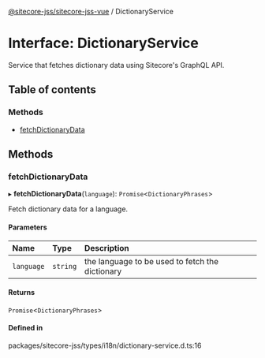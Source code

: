 [@sitecore-jss/sitecore-jss-vue](../README.md) / DictionaryService

# Interface: DictionaryService

Service that fetches dictionary data using Sitecore's GraphQL API.

## Table of contents

### Methods

- [fetchDictionaryData](DictionaryService.md#fetchdictionarydata)

## Methods

### fetchDictionaryData

▸ **fetchDictionaryData**(`language`): `Promise`\<`DictionaryPhrases`\>

Fetch dictionary data for a language.

#### Parameters

| Name | Type | Description |
| :------ | :------ | :------ |
| `language` | `string` | the language to be used to fetch the dictionary |

#### Returns

`Promise`\<`DictionaryPhrases`\>

#### Defined in

packages/sitecore-jss/types/i18n/dictionary-service.d.ts:16
